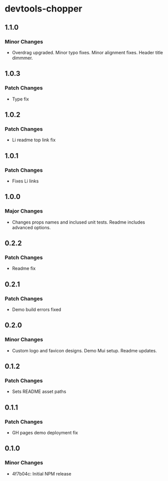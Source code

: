 # devtools-chopper

## 1.1.0

### Minor Changes

- Overdrag upgraded. Minor typo fixes. Minor alignment fixes. Header title dimmmer.

## 1.0.3

### Patch Changes

- Type fix

## 1.0.2

### Patch Changes

- Li readme top link fix

## 1.0.1

### Patch Changes

- Fixes Li links

## 1.0.0

### Major Changes

- Changes props names and inclused unit tests. Readme includes advanced options.

## 0.2.2

### Patch Changes

- Readme fix

## 0.2.1

### Patch Changes

- Demo build errors fixed

## 0.2.0

### Minor Changes

- Custom logo and favicon designs. Demo Mui setup. Readme updates.

## 0.1.2

### Patch Changes

- Sets README asset paths

## 0.1.1

### Patch Changes

- GH pages demo deployment fix

## 0.1.0

### Minor Changes

- 4f7b04c: Initial NPM release
